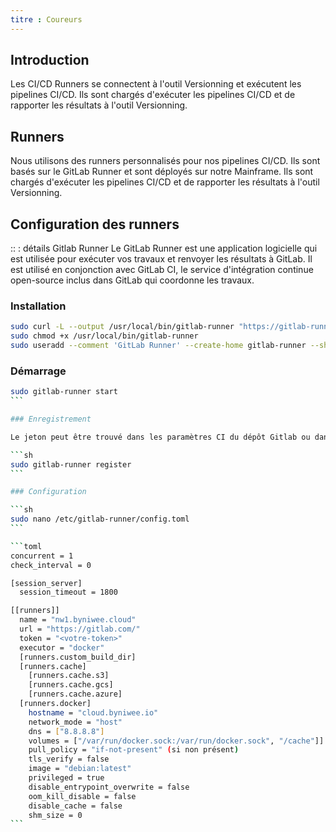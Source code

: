 ```yaml
---
titre : Coureurs
---
```


## Introduction

Les CI/CD Runners se connectent à l'outil Versionning et exécutent les pipelines CI/CD. Ils sont chargés d'exécuter les pipelines CI/CD et de rapporter les résultats à l'outil Versionning.

## Runners

Nous utilisons des runners personnalisés pour nos pipelines CI/CD. Ils sont basés sur le GitLab Runner et sont déployés sur notre Mainframe. Ils sont chargés d'exécuter les pipelines CI/CD et de rapporter les résultats à l'outil Versionning.

## Configuration des runners

:: : détails Gitlab Runner
Le GitLab Runner est une application logicielle qui est utilisée pour exécuter vos travaux et renvoyer les résultats à GitLab. Il est utilisé en conjonction avec GitLab CI, le service d'intégration continue open-source inclus dans GitLab qui coordonne les travaux.

### Installation

```sh
sudo curl -L --output /usr/local/bin/gitlab-runner "https://gitlab-runner-downloads.s3.amazonaws.com/latest/binaries/gitlab-runner-linux-amd64"
sudo chmod +x /usr/local/bin/gitlab-runner
sudo useradd --comment 'GitLab Runner' --create-home gitlab-runner --shell /bin/bash sudo gitlab-runner install --user=gitlab-runner --working-directory=/home/gitlab-runner
```

### Démarrage

````sh
sudo gitlab-runner start
```

### Enregistrement

Le jeton peut être trouvé dans les paramètres CI du dépôt Gitlab ou dans le groupe parent pour inclure tous les dépôts.

```sh
sudo gitlab-runner register
```

### Configuration

```sh
sudo nano /etc/gitlab-runner/config.toml
```

```toml
concurrent = 1
check_interval = 0

[session_server]
  session_timeout = 1800

[[runners]]
  name = "nw1.byniwee.cloud"
  url = "https://gitlab.com/"
  token = "<votre-token>"
  executor = "docker"
  [runners.custom_build_dir]
  [runners.cache]
    [runners.cache.s3]
    [runners.cache.gcs]
    [runners.cache.azure]
  [runners.docker]
    hostname = "cloud.byniwee.io"
    network_mode = "host"
    dns = ["8.8.8.8"]
    volumes = ["/var/run/docker.sock:/var/run/docker.sock", "/cache"]]
    pull_policy = "if-not-present" (si non présent)
    tls_verify = false
    image = "debian:latest"
    privileged = true
    disable_entrypoint_overwrite = false
    oom_kill_disable = false
    disable_cache = false
    shm_size = 0
```
